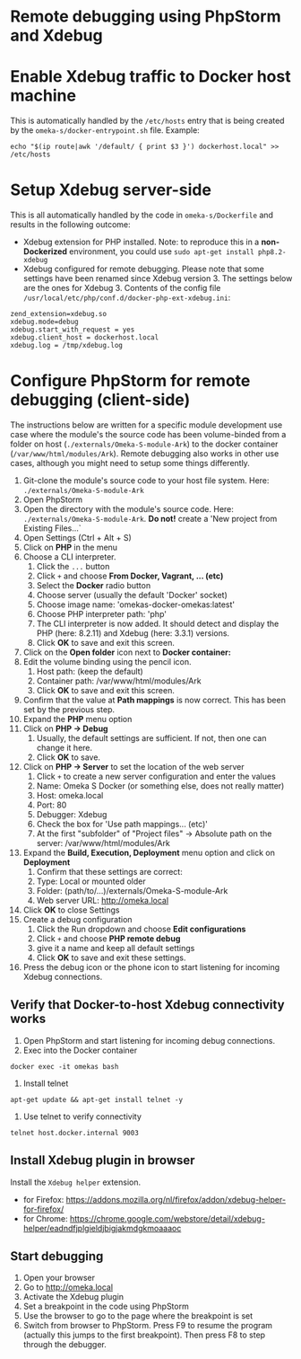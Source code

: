 # Remote debugging using PhpStorm and Xdebug

# Enable Xdebug traffic to Docker host machine
This is automatically handled by the `/etc/hosts` entry that is being created by the `omeka-s/docker-entrypoint.sh` file. Example:
```
echo "$(ip route|awk '/default/ { print $3 }') dockerhost.local" >> /etc/hosts
```

# Setup Xdebug server-side
This is all automatically handled by the code in `omeka-s/Dockerfile` and results in the following outcome:
- Xdebug extension for PHP installed. Note: to reproduce this in a **non-Dockerized** environment, you could use `sudo apt-get install php8.2-xdebug`
- Xdebug configured for remote debugging. Please note that some settings have been renamed since Xdebug version 3. The settings below are the ones for Xdebug 3. Contents of the config file `/usr/local/etc/php/conf.d/docker-php-ext-xdebug.ini`:
```
zend_extension=xdebug.so
xdebug.mode=debug
xdebug.start_with_request = yes
xdebug.client_host = dockerhost.local
xdebug.log = /tmp/xdebug.log
```

# Configure PhpStorm for remote debugging (client-side)
The instructions below are written for a specific module development use case where the module's the source code has been volume-binded from a folder on host (`./externals/Omeka-S-module-Ark`) to the docker container (`/var/www/html/modules/Ark`). Remote debugging also works in other use cases, although you might need to setup some things differently.

1. Git-clone the module's source code to your host file system. Here: `./externals/Omeka-S-module-Ark`
1. Open PhpStorm
1. Open the directory with the module's source code. Here: `./externals/Omeka-S-module-Ark`. **Do not!** create a 'New project from Existing Files...`
1. Open Settings (Ctrl + Alt + S)
1. Click on **PHP** in the menu
1. Choose a CLI interpreter. 
    1. Click the `...` button
    1. Click `+` and choose **From Docker, Vagrant, ... (etc)**
    1. Select the **Docker** radio button
    1. Choose server (usually the default 'Docker' socket) 
    1. Choose image name: 'omekas-docker-omekas:latest'
    1. Choose PHP interpreter path: 'php'
    1. The CLI interpreter is now added. It should detect and display the PHP (here: 8.2.11) and Xdebug (here: 3.3.1) versions.
    1. Click **OK** to save and exit this screen.
1. Click on the **Open folder** icon next to **Docker container:**
1. Edit the volume binding using the pencil icon. 
    1. Host path: (keep the default)
    1. Container path: /var/www/html/modules/Ark
    1. Click **OK** to save and exit this screen.
1. Confirm that the value at **Path mappings** is now correct. This has been set by the previous step.
1. Expand the **PHP** menu option
1. Click on **PHP -> Debug**
    1. Usually, the default settings are sufficient. If not, then one can change it here.
    1. Click **OK** to save.
1. Click on **PHP -> Server** to set the location of the web server
    1. Click `+` to create a new server configuration and enter the values
    1. Name: Omeka S Docker (or something else, does not really matter)
    1. Host: omeka.local
    1. Port: 80
    1. Debugger: Xdebug
    1. Check the box for 'Use path mappings... (etc)'
    1. At the first "subfolder" of "Project files" -> Absolute path on the server: /var/www/html/modules/Ark
1. Expand the **Build, Execution, Deployment** menu option and click on **Deployment**
    1. Confirm that these settings are correct:
    1. Type: Local or mounted older
    1. Folder: (path/to/...)/externals/Omeka-S-module-Ark
    1. Web server URL: http://omeka.local
1. Click **OK** to close Settings
1. Create a debug configuration
    1. Click the Run dropdown and choose **Edit configurations**
    1. Click `+` and choose **PHP remote debug**
    1. give it a name and keep all default settings
    1. Click **OK** to save and exit these settings.
1. Press the debug icon or the phone icon to start listening for incoming Xdebug connections.


## Verify that Docker-to-host Xdebug connectivity works
1. Open PhpStorm and start listening for incoming debug connections.
1. Exec into the Docker container
```
docker exec -it omekas bash
```
1. Install telnet
```
apt-get update && apt-get install telnet -y
```
1. Use telnet to verify connectivity
```
telnet host.docker.internal 9003
```

## Install Xdebug plugin in browser
Install the `Xdebug helper` extension.
- for Firefox: https://addons.mozilla.org/nl/firefox/addon/xdebug-helper-for-firefox/
- for Chrome: https://chrome.google.com/webstore/detail/xdebug-helper/eadndfjplgieldjbigjakmdgkmoaaaoc


## Start debugging
1. Open your browser
1. Go to http://omeka.local
1. Activate the Xdebug plugin
1. Set a breakpoint in the code using PhpStorm
1. Use the browser to go to the page where the breakpoint is set
1. Switch from browser to PhpStorm. Press F9 to resume the program (actually this jumps to the first breakpoint). Then press F8 to step through the debugger.


